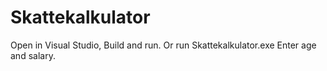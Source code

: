 # Skattekalkulator

Open in Visual Studio, Build and run.
Or run Skattekalkulator.exe
Enter age and salary.
